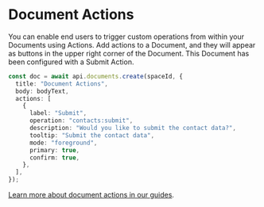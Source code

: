 # Document Actions

You can enable end users to trigger custom operations from within your Documents using Actions. Add actions to a Document, and they will appear as buttons in the upper right corner of the Document. This Document has been configured with a Submit Action.

```ts
const doc = await api.documents.create(spaceId, {
  title: "Document Actions",
  body: bodyText,
  actions: [
    {
      label: "Submit",
      operation: "contacts:submit",
      description: "Would you like to submit the contact data?",
      tooltip: "Submit the contact data",
      mode: "foreground",
      primary: true,
      confirm: true,
    },
  ],
});
```

[Learn more about document actions in our guides](https://flatfile.com/docs/guides/documents#document-actions).
